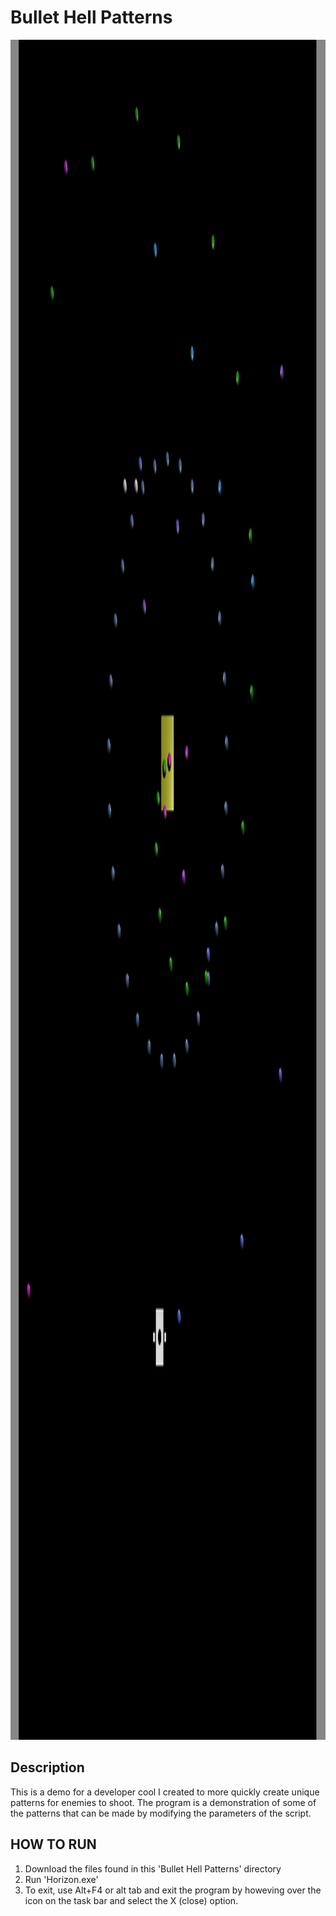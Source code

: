 # Bullet Hell Patterns
<img src="https://raw.githubusercontent.com/BrandonPaul97/portfolio/main/Bullet%20Hell%20Patterns/etc/bh_photo.png?raw=true" width="682" height="2720">

## Description
This is a demo for a developer cool I created to more quickly create unique patterns for enemies to shoot. The program is a demonstration of some of the patterns that can be made by modifying the parameters of the script.

## HOW TO RUN
1. Download the files found in this 'Bullet Hell Patterns' directory
2. Run 'Horizon.exe'
3. To exit, use Alt+F4 or alt tab and exit the program by howeving over the icon on the task bar and select the X (close) option.
